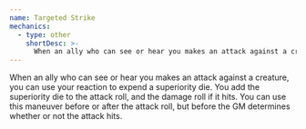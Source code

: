 ```yaml
---
name: Targeted Strike
mechanics:
  - type: other
    shortDesc: >-
      When an ally who can see or hear you makes an attack against a creature, you can use your reaction to expend a superiority die. You add the superiority die to the attack roll, and the damage roll if it hits. You can use this maneuver before or after the attack roll, but before the GM determines whether or not the attack hits.
---
```

When an ally who can see or hear you makes an attack against a creature, you can use your reaction to expend a superiority die. You add the superiority die to the attack roll, and the damage roll if it hits. You can use this maneuver before or after the attack roll, but before the GM determines whether or not the attack hits.
